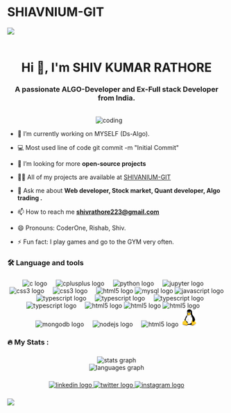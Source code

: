 # SHIAVNIUM-GIT

 <img src="https://media.giphy.com/media/MeJgB3yMMwIaHmKD4z/giphy.gif" width="30%">
  <br><br>
<h1 align="center">Hi 👋, I'm SHIV KUMAR RATHORE</h1>
<h3 align="center">A passionate ALGO-Developer and Ex-Full stack Developer from India.</h3><br>
<img align="right" alt="coding" width="300" src="https://cdn.dribbble.com/users/1162077/screenshots/3848914/programmer.gif"><br>

- 🔭 I’m currently working on MYSELF (Ds-Algo).<br>

- 💻 Most used line of code git commit -m "Initial Commit"<br>

- 🤔 I’m looking for more **open-source projects**<br>

- 👨‍💻 All of my projects are available at [SHIVANIUM-GIT](https://github.com/SHIVANIUM-GIT)

- 💬 Ask me about **Web developer, Stock market, Quant developer, Algo trading .**

- 📫 How to reach me **shivrathore223@gmail.com**

- 😄 Pronouns: CoderOne, Rishab, Shiv.<br>

- ⚡ Fun fact: I play games and go to the GYM very often.

<h3 align="left">🛠 Language and tools</h3>

###

<div align="center">
  <img src="https://skillicons.dev/icons?i=c" height="40" alt="c logo"  />
  <img width="12" />
  <img src="https://cdn.simpleicons.org/c++/00599C" height="40" alt="cplusplus logo"  />
  <img width="12" />
  <img src="https://cdn.jsdelivr.net/gh/devicons/devicon/icons/python/python-original.svg" height="40" alt="python logo"  />
  <img width="12" />
  <img src="https://cdn.jsdelivr.net/gh/devicons/devicon/icons/jupyter/jupyter-original.svg" height="40" alt="jupyter logo"  />
  <img width="12" />
  <img src="https://profilinator.rishav.dev/skills-assets/bootstrap-plain.svg" height="40" alt="css3 logo"  />
  <img width="12" />
  <img src="https://skillicons.dev/icons?i=css" height="40" alt="css3 logo"  />
  <img width="12" />
  <img src="https://cdn.simpleicons.org/html5/E34F26" height="40" alt="html5 logo"  />
  <img src="https://cdn.jsdelivr.net/gh/devicons/devicon/icons/mysql/mysql-original.svg" height="40" alt="mysql logo"  />
  <img src="https://cdn.jsdelivr.net/gh/devicons/devicon/icons/javascript/javascript-original.svg" height="40" alt="javascript logo"  />
  <img width="12" />
  <img src="https://profilinator.rishav.dev/skills-assets/typescript-original.svg" height="40" alt="typescript logo"  />
  <img width="12" />
  <img src="https://profilinator.rishav.dev/skills-assets/nodejs-original-wordmark.svg" height="40" alt="typescript logo"  />
  <img width="12" />
  <img src="https://profilinator.rishav.dev/skills-assets/flask.png" height="40" alt="typescript logo"  />
  <img src="https://profilinator.rishav.dev/skills-assets/powerbi.png" height="40" alt="typescript logo"  />
  <img width="12" />
  <img src="https://cdn.simpleicons.org/tailwindcss/00599C" height="40" alt="html5 logo"  />
  <img src="https://cdn.simpleicons.org/react/00599C" height="40" alt="html5 logo"  />
  <img src="https://profilinator.rishav.dev/skills-assets/nextjs.png" height="40" alt="html5 logo"  />
  <img width="12" />
  <img src="https://cdn.jsdelivr.net/gh/devicons/devicon/icons/mongodb/mongodb-original.svg" height="40" alt="mongodb logo"  />
  <img width="12" />
  <img src="https://cdn.simpleicons.org/nodedotjs/339933" height="40" alt="nodejs logo"  />
  <img width="12" />
  <img src="https://cdn.simpleicons.org/git/E34F26" height="40" alt="html5 logo"  />
  <img src="https://raw.githubusercontent.com/devicons/devicon/master/icons/linux/linux-original.svg" alt="linux" width="40" height="40"/>

</div>

<h3 align="left">🔥   My Stats :</h3>

###

<div align="center">
  <img src="https://github-readme-stats.vercel.app/api?username=SHIVANIUM-GIT&hide_title=false&hide_rank=false&show_icons=true&include_all_commits=true&count_private=true&disable_animations=false&theme=dracula&locale=en&hide_border=false&order=1" height="250" alt="stats graph" /> <br>
  <img src="https://github-readme-stats.vercel.app/api/top-langs?username=SHIVANIUM-GIT&locale=en&hide_title=false&layout=compact&card_width=320&langs_count=5&theme=dracula&hide_border=false&order=2" height="250" alt="languages graph"  />
</div>

###

<div align="center">
  <a href="https://www.linkedin.com/in/shivanium" target="_blank">
    <img src="https://raw.githubusercontent.com/maurodesouza/profile-readme-generator/master/src/assets/icons/social/linkedin/default.svg" width="52" height="40" alt="linkedin logo"  />
  </a>
  <a href="https://twitter.com/shivanium_" target="_blank">
    <img src="https://raw.githubusercontent.com/maurodesouza/profile-readme-generator/master/src/assets/icons/social/twitter/default.svg" width="52" height="40" alt="twitter logo"  />
  </a>
  <a href="https://www.instagram.com/shivanium_/" target="_blank">
    <img src="https://raw.githubusercontent.com/maurodesouza/profile-readme-generator/master/src/assets/icons/social/instagram/default.svg" width="52" height="40" alt="instagram logo"  />
  </a>
</div>

###

<div align="left">
  <img src="https://visitor-badge.laobi.icu/badge?page_id=SHIVANIUM-GIT.SHIVANIUM-GIT&"  />
</div>

###
